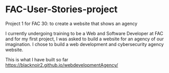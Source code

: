 # FAC-User-Stories-project
Project 1 for FAC 30: to create a website that shows an agency

I currently undergoing training to be a Web and Software Developer at FAC and for my first project, I was asked to build a website for an agency of our imagination. I chose to build a web development and cybersecurity agency website.

This is what I have built so far
https://blacknoir2.github.io/webdevelopmentAgency/

